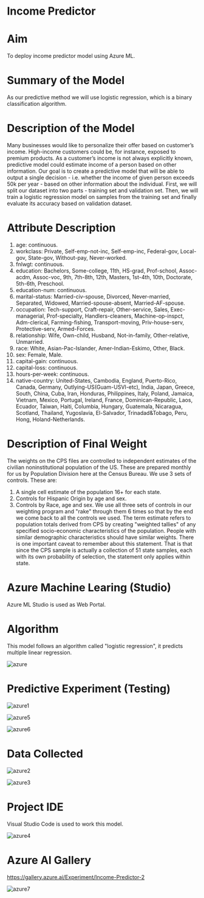 # Income Predictor 

# Aim
To deploy income predictor model using Azure ML.

# Summary of the Model
As our predictive method we will use logistic regression, which is a binary classification algorithm.

# Description of the Model
Many businesses would like to personalize their offer based on customer’s income. High-income customers could be, for instance, exposed to premium products. As a customer’s income is not always explicitly known, predictive model could estimate income of a person based on other information. Our goal is to create a predictive model that will be able to output a single decision - i.e. whether the income of given person exceeds 50k per year - based on other information about the individual. First, we will split our dataset into two parts - training set and validation set. Then, we will train a logistic regression model on samples from the training set and finally evaluate its accuracy based on validation dataset.

# Attribute Description
1)	age: continuous.
2)	workclass: Private, Self-emp-not-inc, Self-emp-inc, Federal-gov, Local-gov, State-gov, Without-pay, Never-worked.
3)	fnlwgt: continuous.
4)	education: Bachelors, Some-college, 11th, HS-grad, Prof-school, Assoc-acdm, Assoc-voc, 9th, 7th-8th, 12th, Masters, 1st-4th, 10th, Doctorate, 5th-6th, Preschool.
5)	education-num: continuous.
6)	marital-status: Married-civ-spouse, Divorced, Never-married, Separated, Widowed, Married-spouse-absent, Married-AF-spouse.
7)	occupation: Tech-support, Craft-repair, Other-service, Sales, Exec-managerial, Prof-specialty, Handlers-cleaners, Machine-op-inspct, Adm-clerical, Farming-fishing, Transport-moving, Priv-house-serv, Protective-serv, Armed-Forces.
8)	relationship: Wife, Own-child, Husband, Not-in-family, Other-relative, Unmarried.
9)	race: White, Asian-Pac-Islander, Amer-Indian-Eskimo, Other, Black.
10)	sex: Female, Male.
11)	capital-gain: continuous.
12)	capital-loss: continuous.
13)	hours-per-week: continuous.
14)	native-country: United-States, Cambodia, England, Puerto-Rico, Canada, Germany, Outlying-US(Guam-USVI-etc), India, Japan, Greece, South, China, Cuba, Iran, Honduras, Philippines, Italy, Poland, Jamaica, Vietnam, Mexico, Portugal, Ireland, France, Dominican-Republic, Laos, Ecuador, Taiwan, Haiti, Columbia, Hungary, Guatemala, Nicaragua, Scotland, Thailand, Yugoslavia, El-Salvador, Trinadad&Tobago, Peru, Hong, Holand-Netherlands.

# Description of Final Weight
The weights on the CPS files are controlled to independent estimates of the civilian noninstitutional population of the US.  These are prepared monthly for us by Population Division here at the Census Bureau.  We use 3 sets of controls. These are:
1.  A single cell estimate of the population 16+ for each state.
2.  Controls for Hispanic Origin by age and sex.
3.  Controls by Race, age and sex.
We use all three sets of controls in our weighting program and "rake" through them 6 times so that by the end we come back to all the controls we used.
The term estimate refers to population totals derived from CPS by creating "weighted tallies" of any specified socio-economic characteristics of the population.
People with similar demographic characteristics should have similar weights.  There is one important caveat to remember about this statement.  That is that since the CPS sample is actually a collection of 51 state samples, each with its own probability of selection, the statement only applies within state.

# Azure Machine Learing (Studio)
Azure ML Studio is used as Web Portal.

# Algorithm
This model follows an algorithm called "logistic regression", it predicts multiple linear regression.

![azure](https://user-images.githubusercontent.com/75660704/152693054-93c44625-45cc-47cb-b688-de4dcd383f57.png)

# Predictive Experiment (Testing)

![azure1](https://user-images.githubusercontent.com/75660704/152693205-12e4422a-a0cf-493c-aabe-054b511b2b4d.png)

![azure5](https://user-images.githubusercontent.com/75660704/152693311-fda2b10a-90a0-4871-a24e-12e59f06b89a.png)

![azure6](https://user-images.githubusercontent.com/75660704/152693425-55624854-f1eb-46a4-b840-792a1d52e7aa.png)

# Data Collected

![azure2](https://user-images.githubusercontent.com/75660704/152693544-b8101b66-b97a-4b81-8ff0-336756d73f7e.png)

![azure3](https://user-images.githubusercontent.com/75660704/152693616-773d8fa6-a286-4c17-b91d-f8d4cdc756c3.png)

# Project IDE
Visual Studio Code is used to work this model.

![azure4](https://user-images.githubusercontent.com/75660704/152693658-cae463b4-4e70-4470-a333-bc3c0dd0a64b.png)

# Azure AI Gallery

https://gallery.azure.ai/Experiment/Income-Predictor-2

![azure7](https://user-images.githubusercontent.com/75660704/152693932-74680b61-a7b7-4e56-b7e4-fb8266ef45e8.png)







